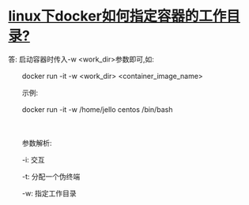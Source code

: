 # [linux下docker如何指定容器的工作目录?](https://www.cnblogs.com/dakewei/p/11010554.html)



答: 启动容器时传入-w <work_dir>参数即可,如:

　　docker run -it -w <work_dir> <container_image_name> <command>

　　示例:

　　docker run -it -w /home/jello centos /bin/bash

　　

　　参数解析:

　　-i: 交互

　　-t: 分配一个伪终端

　　-w: 指定工作目录